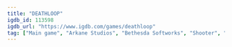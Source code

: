 ```yaml
---
title: "DEATHLOOP"
igdb_id: 113598
igdb_url: "https://www.igdb.com/games/deathloop"
tag: ["Main game", "Arkane Studios", "Bethesda Softworks", "Shooter", "Adventure", "Single player", "Multiplayer", "First person", "Action", "Science fiction", "Stealth"]
---
```

